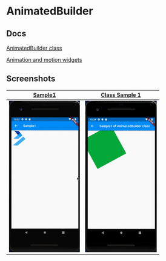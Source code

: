 # AnimatedBuilder

## Docs

[AnimatedBuilder class](https://api.flutter.dev/flutter/widgets/AnimatedBuilder-class.html)

[Animation and motion widgets](https://flutter.dev/docs/development/ui/widgets/animation)

## Screenshots

|[Sample1](lib/pages/sample1.dart)|[Class Sample 1](lib/pages/class_sample1.dart)|
|:-:|:-:|
|<img src="./screenshots/gif/Sample1.gif" height="400" alt="Screenshot"/>|<img src="./screenshots/gif/ClassSample1.gif" height="400" alt="Screenshot"/>
